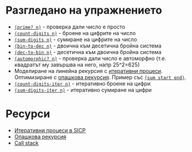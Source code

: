 Разгледано на упражнението
==========================

* [`(prime? n)`](01prime.scm) - проверка дали число е просто
* [`(count-digits n)`](02count-digits.scm) - броене на цифрите на число
* [`(sum-digits n)`](03sum-digits.scm) - сумиране на цифрите на число
* [`(bin-to-dec n)`](04bin-to-dec.scm) - двоична към десетична бройна система
* [`(dec-to-bin n)`](05dec-to-bin.scm) - десетична към двоична бройна система
* [`(automorphic? n)`](06automorphic.scm) - проверка дали число е автоморфно (т.е. квадратът му завършва на него, напр 25^2=625)
* Моделиране на линейна рекурсия с [итеративни процеси](https://mitpress.mit.edu/sicp/chapter1/node12.html). Оптимизиране с [опашкова рекурсия](http://en.wikipedia.org/wiki/Tail_call). Пример със [`(sum start end)`](07sum-iter.scm).
* [`(count-digits-iter n)`](08count-digits-iter.scm) - итеративно броене на цифри
* [`(sum-digits-iter n)`](09sum-digits-iter.scm) - итеративно сумиране на цифри

Ресурси
=======
* [Итеративни процеси в SICP](https://mitpress.mit.edu/sicp/chapter1/node12.html)
* [Опашкова рекурсия](http://en.wikipedia.org/wiki/Tail_call)
* [Call stack](https://en.wikipedia.org/wiki/Call_stack)
